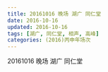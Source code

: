 ```yaml
---
title: 20161016 晚场 湖广 同仁堂
date: 2016-10-16
updated: 2016-10-16
tags: [湖广, 同仁堂, 相声, 高峰] 
categories: (2016)丙申年场次 
---
```

20161016 晚场 湖广 同仁堂
